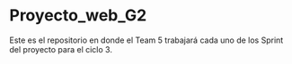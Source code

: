 # Proyecto_web_G2

Este es el repositorio en donde el Team 5 trabajará cada uno de los Sprint del proyecto para el ciclo 3.
